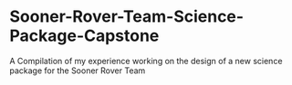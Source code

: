 # Sooner-Rover-Team-Science-Package-Capstone
A Compilation of my experience working on the design of a new science package for the Sooner Rover Team
